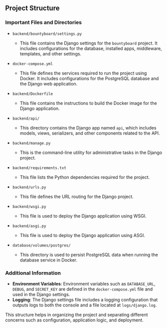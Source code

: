 ## Project Structure

### Important Files and Directories

- `backend/bountyboard/settings.py`
    - This file contains the Django settings for the `bountyboard` project. It includes configurations for the database, installed apps, middleware, templates, and other settings.

- `docker-compose.yml`
    - This file defines the services required to run the project using Docker. It includes configurations for the PostgreSQL database and the Django web application.

- `backend/Dockerfile`
    - This file contains the instructions to build the Docker image for the Django application.

- `backend/api/`
    - This directory contains the Django app named `api`, which includes models, views, serializers, and other components related to the API.

- `backend/manage.py`
    - This is the command-line utility for administrative tasks in the Django project.

- `backend/requirements.txt`
    - This file lists the Python dependencies required for the project.

- `backend/urls.py`
    - This file defines the URL routing for the Django project.

- `backend/wsgi.py`
    - This file is used to deploy the Django application using WSGI.

- `backend/asgi.py`
    - This file is used to deploy the Django application using ASGI.

- `database/volumes/postgres/`
    - This directory is used to persist PostgreSQL data when running the database service in Docker.

### Additional Information

- **Environment Variables**: Environment variables such as `DATABASE_URL`, `DEBUG`, and `SECRET_KEY` are defined in the `docker-compose.yml` file and used in the Django settings.
- **Logging**: The Django settings file includes a logging configuration that outputs logs to both the console and a file located at `logs/django.log`.

This structure helps in organizing the project and separating different concerns such as configuration, application logic, and deployment.